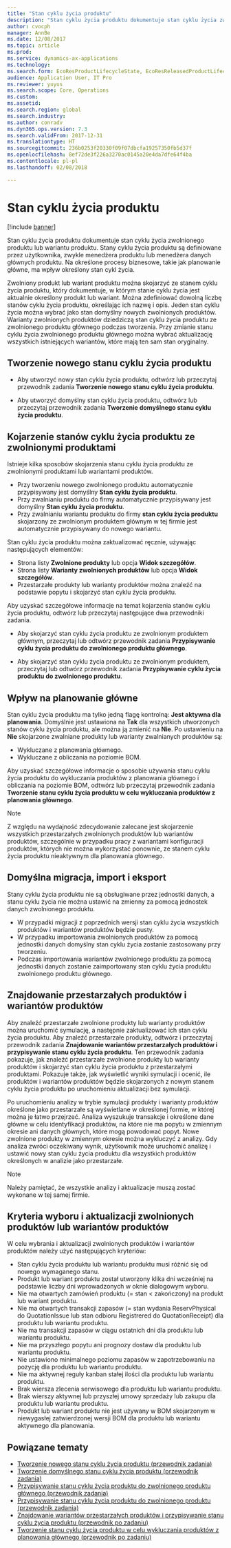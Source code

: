 ```yaml
---
title: "Stan cyklu życia produktu"
description: "Stan cyklu życia produktu dokumentuje stan cyklu życia zwolnionego produktu lub wariantu produktu."
author: cvocph
manager: AnnBe
ms.date: 12/08/2017
ms.topic: article
ms.prod: 
ms.service: dynamics-ax-applications
ms.technology: 
ms.search.form: EcoResProductLifecycleState, EcoResReleasedProductLifecycleStateChanges
audience: Application User, IT Pro
ms.reviewer: yuyus
ms.search.scope: Core, Operations
ms.custom: 
ms.assetid: 
ms.search.region: global
ms.search.industry: 
ms.author: conradv
ms.dyn365.ops.version: 7.3
ms.search.validFrom: 2017-12-31
ms.translationtype: HT
ms.sourcegitcommit: 236b0253f20330f09f07dbcfa19257350fb5d37f
ms.openlocfilehash: 8ef72de3f226a3270ac0145a20e4da7dfe64f4ba
ms.contentlocale: pl-pl
ms.lasthandoff: 02/08/2018

---
```


# <a name="product-lifecycle-state"></a>Stan cyklu życia produktu 

[!include [banner](../includes/banner.md)]

Stan cyklu życia produktu dokumentuje stan cyklu życia zwolnionego produktu lub wariantu produktu. Stany cyklu życia produktu są definiowane przez użytkownika, zwykle menedżera produktu lub menedżera danych głównych produktu. Na określone procesy biznesowe, takie jak planowanie główne, ma wpływ określony stan cykl życia.   

Zwolniony produkt lub wariant produktu można skojarzyć ze stanem cyklu życia produktu, który dokumentuje, w którym stanie cyklu życia jest aktualnie określony produkt lub wariant. Można zdefiniować dowolną liczbę stanów cyklu życia produktu, określając ich nazwę i opis. Jeden stan cyklu życia można wybrać jako stan domyślny nowych zwolnionych produktów. Warianty zwolnionych produktów dziedziczą stan cyklu życia produktu ze zwolnionego produktu głównego podczas tworzenia. Przy zmianie stanu cyklu życia zwolnionego produktu głównego można wybrać aktualizację wszystkich istniejących wariantów, które mają ten sam stan oryginalny.  

## <a name="create-a-new-product-lifecycle-state"></a>Tworzenie nowego stanu cyklu życia produktu 

- Aby utworzyć nowy stan cyklu życia produktu, odtwórz lub przeczytaj przewodnik zadania **Tworzenie nowego stanu cyklu życia produktu**. 

-  Aby utworzyć domyślny stan cyklu życia produktu, odtwórz lub przeczytaj przewodnik zadania **Tworzenie domyślnego stanu cyklu życia produktu**.   

## <a name="associate-product-lifecycle-states-to-released-products"></a>Kojarzenie stanów cyklu życia produktu ze zwolnionymi produktami  

Istnieje kilka sposobów skojarzenia stanu cyklu życia produktu ze zwolnionymi produktami lub wariantami produktów.

-  Przy tworzeniu nowego zwolnionego produktu automatycznie przypisywany jest domyślny **Stan cyklu życia produktu**. 
-  Przy zwalnianiu produktu do firmy automatycznie przypisywany jest domyślny **Stan cyklu życia produktu**. 
-  Przy zwalnianiu wariantu produktu do firmy **stan cyklu życia produktu** skojarzony ze zwolnionym produktem głównym w tej firmie jest automatycznie przypisywany do nowego wariantu. 

Stan cyklu życia produktu można zaktualizować ręcznie, używając następujących elementów: 

-    Strona listy **Zwolnione produkty** lub opcja **Widok szczegółów**. 
-  Strona listy **Warianty zwolnionych produktów** lub opcja **Widok szczegółów**. 
-  Przestarzałe produkty lub warianty produktów można znaleźć na podstawie popytu i skojarzyć stan cyklu życia produktu.  

Aby uzyskać szczegółowe informacje na temat kojarzenia stanów cyklu życia produktu, odtwórz lub przeczytaj następujące dwa przewodniki zadania.

-  Aby skojarzyć stan cyklu życia produktu ze zwolnionym produktem głównym, przeczytaj lub odtwórz przewodnik zadania **Przypisywanie cyklu życia produktu do zwolnionego produktu głównego**. 

-  Aby skojarzyć stan cyklu życia produktu ze zwolnionym produktem, przeczytaj lub odtwórz przewodnik zadania **Przypisywanie cyklu życia produktu do zwolnionego produktu**. 

## <a name="impact-on-master-planning"></a>Wpływ na planowanie główne 

Stan cyklu życia produktu ma tylko jedną flagę kontrolną: **Jest aktywna dla planowania**. Domyślnie jest ustawiona na **Tak** dla wszystkich utworzonych stanów cyklu życia produktu, ale można ją zmienić na **Nie**. Po ustawieniu na **Nie** skojarzone zwalniane produkty lub warianty zwalnianych produktów są: 

-  Wykluczane z planowania głównego. 
-  Wykluczane z obliczania na poziomie BOM. 

Aby uzyskać szczegółowe informacje o sposobie używania stanu cyklu życia produktu do wykluczania produktów z planowania głównego i obliczania na poziomie BOM, odtwórz lub przeczytaj przewodnik zadania **Tworzenie stanu cyklu życia produktu w celu wykluczania produktów z planowania głównego**.

> [!NOTE]
> Z względu na wydajność zdecydowanie zalecane jest skojarzenie wszystkich przestarzałych zwolnionych produktów lub wariantów produktów, szczególnie w przypadku pracy z wariantami konfiguracji produktów, których nie można wykorzystać ponownie, ze stanem cyklu życia produktu nieaktywnym dla planowania głównego.  

## <a name="default-migration-import-and-export"></a>Domyślna migracja, import i eksport 

Stany cyklu życia produktu nie są obsługiwane przez jednostki danych, a stanu cyklu życia nie można ustawić na zmienny za pomocą jednostek danych zwolnionego produktu.

-  W przypadki migracji z poprzednich wersji stan cyklu życia wszystkich produktów i wariantów produktów będzie pusty.  
-  W przypadku importowania zwolnionych produktów za pomocą jednostki danych domyślny stan cyklu życia zostanie zastosowany przy tworzeniu.  
-  Podczas importowania wariantów zwolnionego produktu za pomocą jednostki danych zostanie zaimportowany stan cyklu życia produktu zwolnionego produktu głównego.   

## <a name="find-obsolete-products-and-products-variants"></a>Znajdowanie przestarzałych produktów i wariantów produktów 

Aby znaleźć przestarzałe zwolnione produkty lub warianty produktów można uruchomić symulację, a następnie zaktualizować ich stan cyklu życia produktu. Aby znaleźć przestarzałe produkty, odtwórz i przeczytaj przewodnik zadania **Znajdowanie wariantów przestarzałych produktów i przypisywanie stanu cyklu życia produktu**. Ten przewodnik zadania pokazuje, jak znaleźć przestarzałe zwolnione produkty lub warianty produktów i skojarzyć stan cyklu życia produktu z przestarzałymi produktami. Pokazuje także, jak wyświetlić wyniki symulacji i ocenić, ile produktów i wariantów produktów będzie skojarzonych z nowym stanem cyklu życia produktu po uruchomieniu aktualizacji bez symulacji.  

Po uruchomieniu analizy w trybie symulacji produkty i warianty produktów określone jako przestarzałe są wyświetlane w określonej formie, w której można je łatwo przejrzeć. Analiza wyszukuje transakcje i określone dane główne w celu identyfikacji produktów, na które nie ma popytu w zmiennym okresie ani danych głównych, które mogą powodować popyt. Nowe zwolnione produkty w zmiennym okresie można wykluczyć z analizy. Gdy analiza zwróci oczekiwany wynik, użytkownik może uruchomić analizę i ustawić nowy stan cyklu życia produktu dla wszystkich produktów określonych w analizie jako przestarzałe.  

> [!NOTE]
> Należy pamiętać, że wszystkie analizy i aktualizacje muszą zostać wykonane w tej samej firmie.  

## <a name="criteria-to-select-and-update-released-products-or-product-variants"></a>Kryteria wyboru i aktualizacji zwolnionych produktów lub wariantów produktów 

W celu wybrania i aktualizacji zwolnionych produktów i wariantów produktów należy użyć następujących kryteriów: 

-    Stan cyklu życia produktu lub wariantu produktu musi różnić się od nowego wymaganego stanu. 
-  Produkt lub wariant produktu został utworzony klika dni wcześniej na podstawie liczby dni wprowadzonych w oknie dialogowym wyboru. 
-  Nie ma otwartych zamówień produktu (= stan < zakończony) na produkt lub wariant produktu. 
-  Nie ma otwartych transakcji zapasów (= stan wydania ReservPhysical do QuotationIssue lub stan odbioru Registrered do QuotationReceipt) dla produktu lub wariantu produktu. 
-  Nie ma transakcji zapasów w ciągu ostatnich dni dla produktu lub wariantu produktu. 
-  Nie ma przyszłego popytu ani prognozy dostaw dla produktu lub wariantu produktu.  
-  Nie ustawiono minimalnego poziomu zapasów w zapotrzebowaniu na pozycję dla produktu lub wariantu produktu. 
-  Nie ma aktywnej reguły kanban stałej ilości dla produktu lub wariantu produktu.  
-  Brak wiersza zlecenia serwisowego dla produktu lub wariantu produktu. 
-  Brak wierszy aktywnej lub przyszłej umowy sprzedaży lub zakupu dla produktu lub wariantu produktu. 
-  Produkt lub wariant produktu nie jest używany w BOM skojarzonym w niewygasłej zatwierdzonej wersji BOM dla produktu lub wariantu aktywnego dla planowania.

## <a name="related-topics"></a>Powiązane tematy

-  [Tworzenie nowego stanu cyklu życia produktu (przewodnik zadania)](tasks/new-product-lifecycle-state.md)
-  [Tworzenie domyślnego stanu cyklu życia produktu (przewodnik zadania)](tasks/default-product-lifecycle-state.md)
-  [Przypisywanie stanu cyklu życia produktu do zwolnionego produktu głównego (przewodnik zadania)](tasks/product-lifecycle-state-released-product-master.md)
-  [Przypisywanie stanu cyklu życia produktu do zwolnionego produktu (przewodnik zadania)](tasks/product-lifecycle-state-released-product.md)
-  [Znajdowanie wariantów przestarzałych produktów i przypisywanie stanu cyklu życia produktu (przewodnik po zadaniu)](tasks/obsolete-product-variants.md)
-  [Tworzenie stanu cyklu życia produktu w celu wykluczania produktów z planowania głównego (przewodnik po zadaniu)](tasks/exclude-products-master-planning.md)

